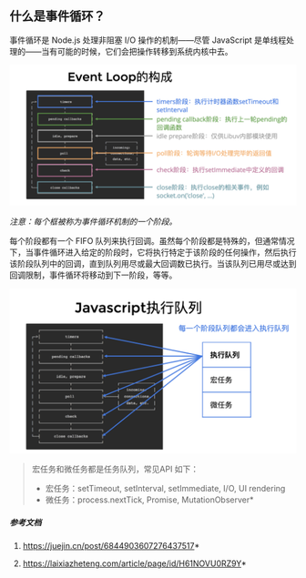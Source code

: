 ## 什么是事件循环？

事件循环是 Node.js 处理非阻塞 I/O 操作的机制——尽管 JavaScript 是单线程处理的——当有可能的时候，它们会把操作转移到系统内核中去。

![image-20201126174121173](../images/event-loop.png)

_注意：每个框被称为事件循环机制的一个阶段。_

每个阶段都有一个 FIFO 队列来执行回调。虽然每个阶段都是特殊的，但通常情况下，当事件循环进入给定的阶段时，它将执行特定于该阶段的任何操作，然后执行该阶段队列中的回调，直到队列用尽或最大回调数已执行。当该队列已用尽或达到回调限制，事件循环将移动到下一阶段，等等。

![](../images/event-loop2.png)



>  宏任务和微任务都是任务队列，常见API 如下：
>
> + 宏任务：setTimeout, setInterval, setImmediate, I/O, UI rendering
> + 微任务：process.nextTick, Promise, MutationObserver*



##### 参考文档

1. https://juejin.cn/post/6844903607276437517*

2. https://laixiazheteng.com/article/page/id/H61NOVU0RZ9Y*